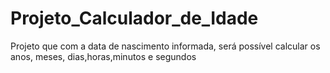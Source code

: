 # Projeto_Calculador_de_Idade
Projeto que com a data de nascimento informada, será possível calcular  os anos, meses, dias,horas,minutos e segundos
